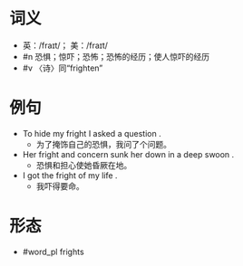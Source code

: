 # 词义
- 英：/fraɪt/； 美：/fraɪt/
- #n 恐惧；惊吓；恐怖；恐怖的经历；使人惊吓的经历
- #v 〈诗〉同“frighten”
# 例句
- To hide my fright I asked a question .
	- 为了掩饰自己的恐惧，我问了个问题。
- Her fright and concern sunk her down in a deep swoon .
	- 恐惧和担心使她昏厥在地。
- I got the fright of my life .
	- 我吓得要命。
# 形态
- #word_pl frights
